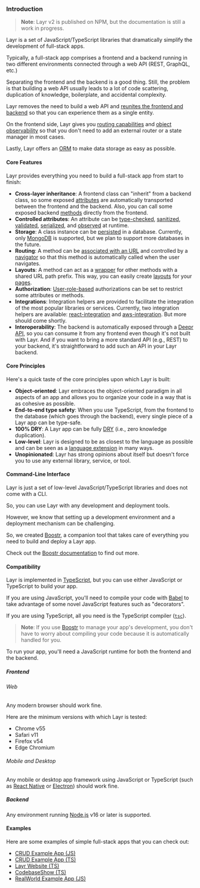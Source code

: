 ### Introduction

> **Note**: Layr v2 is published on NPM, but the documentation is still a work in progress.

Layr is a set of JavaScript/TypeScript libraries that dramatically simplify the development of full-stack apps.

Typically, a full-stack app comprises a frontend and a backend running in two different environments connected through a web API (REST, GraphQL, etc.)

Separating the frontend and the backend is a good thing. Still, the problem is that building a web API usually leads to a lot of code scattering, duplication of knowledge, boilerplate, and accidental complexity.

Layr removes the need to build a web API and [reunites the frontend and backend](https://dev.to/mvila/good-bye-web-apis-2bel) so that you can experience them as a single entity.

On the frontend side, Layr gives you [routing capabilities](https://layrjs.com/docs/v2/reference/routable) and [object observability](https://layrjs.com/docs/v2/reference/observable) so that you don't need to add an external router or a state manager in most cases.

Lastly, Layr offers an [ORM](https://layrjs.com/docs/v2/reference/storable) to make data storage as easy as possible.

#### Core Features

Layr provides everything you need to build a full-stack app from start to finish:

- **Cross-layer inheritance**: A frontend class can "inherit" from a backend class, so some exposed [attributes](https://layrjs.com/docs/v2/reference/attribute) are automatically transported between the frontend and the backend. Also, you can call some exposed backend [methods](https://layrjs.com/docs/v2/reference/method) directly from the frontend.
- **Controlled attributes**: An attribute can be [type-checked](https://layrjs.com/docs/v2/reference/value-type), [sanitized](https://layrjs.com/docs/v2/reference/sanitizer), [validated](https://layrjs.com/docs/v2/reference/validator), [serialized](https://layrjs.com/docs/v2/reference/component#serialization), and [observed](https://layrjs.com/docs/v2/reference/observable) at runtime.
- **Storage**: A class instance can be [persisted](https://layrjs.com/docs/v2/reference/storable) in a database. Currently, only [MongoDB](https://www.mongodb.com/) is supported, but we plan to support more databases in the future.
- **Routing**: A method can be [associated with an URL](https://layrjs.com/docs/v2/reference/routable) and controlled by a [navigator](https://layrjs.com/docs/v2/reference/navigator) so that this method is automatically called when the user navigates.
- **Layouts**: A method can act as a [wrapper](https://layrjs.com/docs/v2/reference/wrapper) for other methods with a shared URL path prefix. This way, you can easily create [layouts](https://layrjs.com/docs/v2/reference/react-integration#layout-decorator) for your [pages](https://layrjs.com/docs/v2/reference/react-integration#page-decorator).
- **Authorization**: [User-role-based](https://layrjs.com/docs/v2/reference/with-roles) authorizations can be set to restrict some attributes or methods.
- **Integrations**: Integration helpers are provided to facilitate the integration of the most popular libraries or services. Currently, two integration helpers are available: [react-integration](https://layrjs.com/docs/v2/reference/react-integration) and [aws-integration](https://layrjs.com/docs/v2/reference/aws-integration). But more should come shortly.
- **Interoperability**: The backend is automatically exposed through a [Deepr API](https://deepr.io), so you can consume it from any frontend even though it's not built with Layr. And if you want to bring a more standard API (e.g., REST) to your backend, it's straightforward to add such an API in your Layr backend.

#### Core Principles

Here's a quick taste of the core principles upon which Layr is built:

- **Object-oriented**: Layr embraces the object-oriented paradigm in all aspects of an app and allows you to organize your code in a way that is as cohesive as possible.
- **End-to-end type safety**: When you use TypeScript, from the frontend to the database (which goes through the backend), every single piece of a Layr app can be type-safe.
- **100% DRY**: A Layr app can be fully [DRY](https://en.wikipedia.org/wiki/Don%27t_repeat_yourself) (i.e., zero knowledge duplication).
- **Low-level**: Layr is designed to be as closest to the language as possible and can be seen as a [language extension](https://layrjs.com/blog/articles/Getting-the-Right-Level-of-Generalization-7xpk37) in many ways.
- **Unopinionated**: Layr has strong opinions about itself but doesn't force you to use any external library, service, or tool.

#### Command-Line Interface

Layr is just a set of low-level JavaScript/TypeScript libraries and does not come with a CLI.

So, you can use Layr with any development and deployment tools.

However, we know that setting up a development environment and a deployment mechanism can be challenging.

So, we created [Boostr](https://boostr.dev), a companion tool that takes care of everything you need to build and deploy a Layr app.

Check out the [Boostr documentation](https://boostr.dev/docs) to find out more.

#### Compatibility

Layr is implemented in [TypeScript](https://www.typescriptlang.org/), but you can use either JavaScript or TypeScript to build your app.

If you are using JavaScript, you'll need to compile your code with [Babel](https://babeljs.io/) to take advantage of some novel JavaScript features such as "decorators".

If you are using TypeScript, all you need is the TypeScript compiler ([`tsc`](https://www.typescriptlang.org/docs/handbook/compiler-options.html)).

> **Note**: If you use [Boostr](https://boostr.dev) to manage your app's development, you don't have to worry about compiling your code because it is automatically handled for you.

To run your app, you'll need a JavaScript runtime for both the frontend and the backend.

##### Frontend

###### Web

Any modern browser should work fine.

Here are the minimum versions with which Layr is tested:

- Chrome v55
- Safari v11
- Firefox v54
- Edge Chromium

###### Mobile and Desktop

Any mobile or desktop app framework using JavaScript or TypeScript (such as [React Native](https://reactnative.dev/) or [Electron](https://www.electronjs.org/)) should work fine.

##### Backend

Any environment running [Node.js](https://nodejs.org/) v16 or later is supported.

#### Examples

Here are some examples of simple full-stack apps that you can check out:

- [CRUD Example App (JS)](https://github.com/layrjs/crud-example-app-js-boostr)
- [CRUD Example App (TS)](https://github.com/layrjs/crud-example-app-ts-boostr)
- [Layr Website (TS)](https://github.com/layrjs/layr/tree/master/website)
- [CodebaseShow (TS)](https://github.com/codebaseshow/codebaseshow)
- [RealWorld Example App (JS)](https://github.com/layrjs/react-layr-realworld-example-app)
